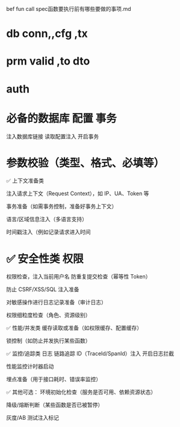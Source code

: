 
bef fun call spec函数要执行前有哪些要做的事项.md


# db conn,,cfg ,tx
# prm valid ,to dto
# auth

# 必备的数据库 配置 事务
注入数据库链接
读取配置注入
开启事务
# 参数校验（类型、格式、必填等）

✅ 上下文准备类


注入请求上下文（Request Context），如 IP、UA、Token 等

事务准备（如需事务控制，准备好事务上下文）

语言/区域信息注入（多语言支持）

时间戳注入（例如记录请求进入时间



# ✅ 安全性类 权限
权限检查，注入当前用户名
防重复提交检查（幂等性 Token）

防止 CSRF/XSS/SQL 注入准备

对敏感操作进行日志记录准备（审计日志）

权限细粒度检查（角色、资源级别）



✅ 性能/并发类
缓存读取或准备（如权限缓存、配置缓存）

锁控制（如防止并发执行某些函数）



✅ 监控/追踪类  日志
链路追踪 ID（TraceId/SpanId）注入
开启日志拦截

性能监控计时器启动

埋点准备（用于接口耗时、错误率监控）

✅ 其他可选：
环境初始化检查（服务是否可用、依赖资源状态）

降级/熔断判断（某些函数是否已被暂停）

灰度/AB 测试注入标记